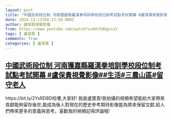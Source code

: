```yaml
---
layout: post
title: "中國武術段位制 河南獲嘉縣羅漢拳培訓學校段位制考試點考試開幕 #盧保貴視覺影像##生活#三農山區#留守老人"
date: 2024-12-11T04:13:50.000Z
author: 盧保貴視覺影像
from: https://www.youtube.com/watch?v=6Or5dOgviaY
tags: [ 盧保貴 ]
comments: True
categories: [ 盧保貴 ]
---
```

<!--1733890430000-->
[中國武術段位制 河南獲嘉縣羅漢拳培訓學校段位制考試點考試開幕 #盧保貴視覺影像##生活#三農山區#留守老人](https://www.youtube.com/watch?v=6Or5dOgviaY)
------

<div>
https://bit.ly/2YsRD8D哈嘍,大家好! 我是盧寶貴!我拍攝的視頻希望能給大家帶來貢獻能夠留存後世,能成為後人對現在的歷史參考期待影像能為將來保留文獻,給人們帶來更多的意義與思考。喜歡我的視頻記得評論哦!
</div>
